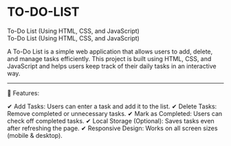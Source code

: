 # TO-DO-LIST
To-Do List (Using HTML, CSS, and JavaScript)  
To-Do List (Using HTML, CSS, and JavaScript)

A To-Do List is a simple web application that allows users to add, delete, and manage tasks efficiently. This project is built using HTML, CSS, and JavaScript and helps users keep track of their daily tasks in an interactive way.


---

📌 Features:

✔ Add Tasks: Users can enter a task and add it to the list.
✔ Delete Tasks: Remove completed or unnecessary tasks.
✔ Mark as Completed: Users can check off completed tasks.
✔ Local Storage (Optional): Saves tasks even after refreshing the page.
✔ Responsive Design: Works on all screen sizes (mobile & desktop).

